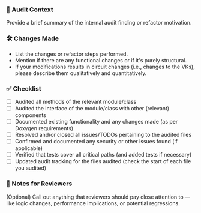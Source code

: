 <!-- INTERNAL AUDIT TEMPLATE -->

### 🧾 Audit Context

Provide a brief summary of the internal audit finding or refactor motivation.

### 🛠️ Changes Made

- List the changes or refactor steps performed.
- Mention if there are any functional changes or if it's purely structural.
- If your modifications results in circuit changes (i.e., changes to the VKs), please describe them qualitatively and quantitatively.

### ✅ Checklist

- [ ] Audited all methods of the relevant module/class
- [ ] Audited the interface of the module/class with other (relevant) components
- [ ] Documented existing functionality and any changes made (as per Doxygen requirements)
- [ ] Resolved and/or closed all issues/TODOs pertaining to the audited files 
- [ ] Confirmed and documented any security or other issues found (if applicable)
- [ ] Verified that tests cover all critical paths (and added tests if necessary)
- [ ] Updated audit tracking for the files audited (check the start of each file you audited)

### 📌 Notes for Reviewers

(Optional) Call out anything that reviewers should pay close attention to — like logic changes, performance implications, or potential regressions.
